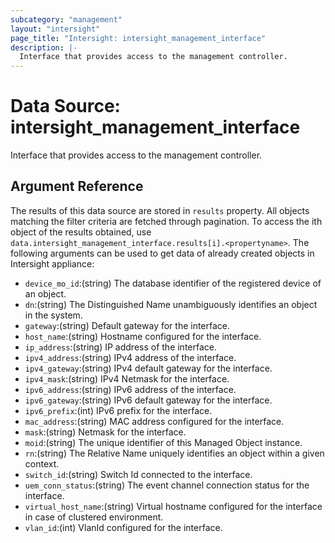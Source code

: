 ```yaml
---
subcategory: "management"
layout: "intersight"
page_title: "Intersight: intersight_management_interface"
description: |-
  Interface that provides access to the management controller.
---
```


# Data Source: intersight_management_interface
Interface that provides access to the management controller.
## Argument Reference
The results of this data source are stored in `results` property.
All objects matching the filter criteria are fetched through pagination.
To access the ith object of the results obtained, use `data.intersight_management_interface.results[i].<propertyname>`.
The following arguments can be used to get data of already created objects in Intersight appliance:
* `device_mo_id`:(string) The database identifier of the registered device of an object. 
* `dn`:(string) The Distinguished Name unambiguously identifies an object in the system. 
* `gateway`:(string) Default gateway for the interface. 
* `host_name`:(string) Hostname configured for the interface. 
* `ip_address`:(string) IP address of the interface. 
* `ipv4_address`:(string) IPv4 address of the interface. 
* `ipv4_gateway`:(string) IPv4 default gateway for the interface. 
* `ipv4_mask`:(string) IPv4 Netmask for the interface. 
* `ipv6_address`:(string) IPv6 address of the interface. 
* `ipv6_gateway`:(string) IPv6 default gateway for the interface. 
* `ipv6_prefix`:(int) IPv6 prefix for the interface. 
* `mac_address`:(string) MAC address configured for the interface. 
* `mask`:(string) Netmask for the interface. 
* `moid`:(string) The unique identifier of this Managed Object instance. 
* `rn`:(string) The Relative Name uniquely identifies an object within a given context. 
* `switch_id`:(string) Switch Id connected to the interface. 
* `uem_conn_status`:(string) The event channel connection status for the interface. 
* `virtual_host_name`:(string) Virtual hostname configured for the interface in case of clustered environment. 
* `vlan_id`:(int) VlanId configured for the interface. 
 
